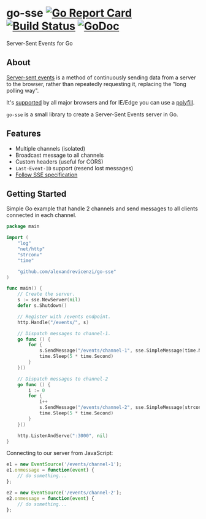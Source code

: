 # go-sse [![Go Report Card](https://goreportcard.com/badge/github.com/alexandrevicenzi/go-sse)](https://goreportcard.com/report/github.com/alexandrevicenzi/go-sse) [![Build Status](https://travis-ci.org/alexandrevicenzi/go-sse.svg?branch=master)](https://travis-ci.org/alexandrevicenzi/go-sse) [![GoDoc](https://godoc.org/github.com/alexandrevicenzi/go-sse?status.svg)](http://godoc.org/github.com/alexandrevicenzi/go-sse)

Server-Sent Events for Go

## About

[Server-sent events](http://www.html5rocks.com/en/tutorials/eventsource/basics/) is a method of continuously sending data from a server to the browser, rather than repeatedly requesting it, replacing the "long polling way".

It's [supported](http://caniuse.com/#feat=eventsource) by all major browsers and for IE/Edge you can use a [polyfill](https://github.com/Yaffle/EventSource).

`go-sse` is a small library to create a Server-Sent Events server in Go.

## Features

- Multiple channels (isolated)
- Broadcast message to all channels
- Custom headers (useful for CORS)
- `Last-Event-ID` support (resend lost messages)
- [Follow SSE specification](https://html.spec.whatwg.org/multipage/comms.html#server-sent-events)

## Getting Started

Simple Go example that handle 2 channels and send messages to all clients connected in each channel.

```go
package main

import (
    "log"
    "net/http"
    "strconv"
    "time"

    "github.com/alexandrevicenzi/go-sse"
)

func main() {
    // Create the server.
    s := sse.NewServer(nil)
    defer s.Shutdown()

    // Register with /events endpoint.
    http.Handle("/events/", s)

    // Dispatch messages to channel-1.
    go func () {
        for {
            s.SendMessage("/events/channel-1", sse.SimpleMessage(time.Now().String()))
            time.Sleep(5 * time.Second)
        }
    }()

    // Dispatch messages to channel-2
    go func () {
        i := 0
        for {
            i++
            s.SendMessage("/events/channel-2", sse.SimpleMessage(strconv.Itoa(i)))
            time.Sleep(5 * time.Second)
        }
    }()

    http.ListenAndServe(":3000", nil)
}
```

Connecting to our server from JavaScript:

```js
e1 = new EventSource('/events/channel-1');
e1.onmessage = function(event) {
    // do something...
};

e2 = new EventSource('/events/channel-2');
e2.onmessage = function(event) {
    // do something...
};
```
